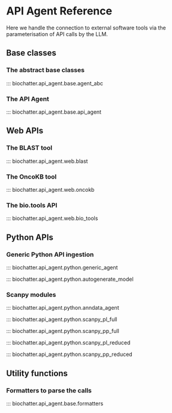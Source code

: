 # API Agent Reference

Here we handle the connection to external software tools via the
parameterisation of API calls by the LLM.

## Base classes

### The abstract base classes

::: biochatter.api_agent.base.agent_abc

### The API Agent

::: biochatter.api_agent.base.api_agent

## Web APIs

### The BLAST tool

::: biochatter.api_agent.web.blast

### The OncoKB tool

::: biochatter.api_agent.web.oncokb

### The bio.tools API

::: biochatter.api_agent.web.bio_tools

## Python APIs

### Generic Python API ingestion

::: biochatter.api_agent.python.generic_agent

::: biochatter.api_agent.python.autogenerate_model

### Scanpy modules

::: biochatter.api_agent.python.anndata_agent

::: biochatter.api_agent.python.scanpy_pl_full

::: biochatter.api_agent.python.scanpy_pp_full

::: biochatter.api_agent.python.scanpy_pl_reduced

::: biochatter.api_agent.python.scanpy_pp_reduced

## Utility functions

### Formatters to parse the calls

::: biochatter.api_agent.base.formatters

